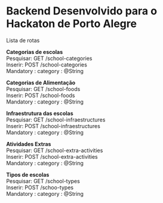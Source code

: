 # Backend Desenvolvido para o Hackaton de Porto Alegre

<p>Lista de rotas <br/>

<strong>Categorias de escolas</strong><br/>
Pesquisar: GET  /school-categories<br/>
Inserir: POST   /school-categories<br/>
  Mandatory : category : @String<br/>
</p>


<strong>Categorias de Alimentação</strong><br/>
Pesquisar: GET  /school-foods<br/>
Inserir: POST   /school-foods<br/>
  Mandatory : category : @String<br/>
</p>


<strong>Infraestrutura das escolas</strong><br/>
Pesquisar: GET  /school-infraestructures<br/>
Inserir: POST   /school-infraestructures<br/>
  Mandatory : category : @String<br/>
</p>


<strong>Atividades Extras</strong><br/>
Pesquisar: GET  /school-extra-activities<br/>
Inserir: POST   /school-extra-activities<br/>
  Mandatory : category : @String<br/>
</p>

<strong>Tipos de escolas</strong><br/>
Pesquisar: GET  /school-types<br/>
Inserir: POST   /schoo-types<br/>
  Mandatory : category : @String<br/>
</p>
